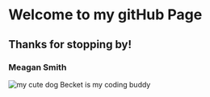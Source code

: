 # Welcome to my gitHub Page
## Thanks for stopping by!
### Meagan Smith

![my cute dog Becket is my coding buddy](https://lh3.googleusercontent.com/PKP5TTX2eEhEP8t_Df3_fUc33PhvABI591qVqDtsTb2Cgsr8JNaCBUkAknukBwr-cGQeoLVtX92JdYnbhx5N_5qeOCKmuR1-L3tfWlO54tZ0xa2k37FksHlx2P1IAYwWNXgrjVxM-g=w2400)
